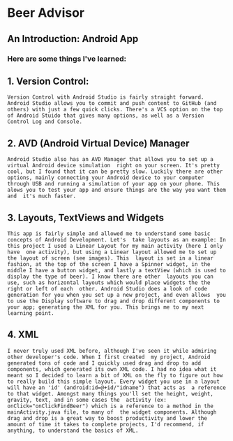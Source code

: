 # Beer Advisor
## An Introduction: Android App 

### Here are some things I've learned:

## 1. Version Control: 

`Version Control with Android Studio is fairly straight forward. Android Studio allows you to commit
and push content to GitHub (and others) with just a few quick clicks. There's a VCS option on the top
of Android Stuido that gives many options, as well as a Version Control Log and Console.
`

## 2. AVD (Android Virtual Device) Manager

`Android Studio also has an AVD Manager that allows you to set up a virtual Android device simulation 
right on your screen. It's pretty cool, but I found that it can be pretty slow. Luckily there are other
options, mainly connecting your Android device to your computer through USB and running a simulation of
your app on your phone. This alows you to test your app and ensure things are the way you want them and 
it's much faster. 
`
## 3. Layouts, TextViews and Widgets

`This app is fairly simple and allowed me to understand some basic concepts of Android Development. Let's 
take layouts as an example: In this project I used a Linear Layout for my main activity (here I only have 
one activity), but using a Linear layout allowed me to set up the layout of screen (see images). This 
layout is set in a linear fashion, at the top of the screen I have a Spinner widget, in the middle I have a
button widget, and lastly a textView (which is used to display the type of beer). I know there are other 
layouts you can use, such as horizontal layouts which would place widgets the the right or left of each 
other. Android Studio does a look of code generation for you when you set up a new project, and even allows 
you to use the Display software to drag and drop different components to your app; generating the XML for you.
This brings me to my next learning point. 
`
## 4. XML

`I never truly used XML before, although I've seen it while admiring other developer's code. When I first created 
my project, Android generated tons of code and I quickly used drag and drop to add components, which generated its
own XML code. I had no idea what it meant so I decided to learn a bit of XML on the fly to figure out how to really
build this simple layout. Every widget you use in a layout will have an 'id' (android:id=@+id/"idname") that acts as 
a reference to that widget. Amongst many things you'll set the height, weight, gravity, text, and in some cases the 
activity (ex: onClick="onClickFindBeer") which is a reference to a method in the mainActivity.java file, to many of 
the widget components. Although drag and drop is a great way to boost productivity and lower the amount of time it
takes to complete projects, I'd recommend, if anything, to understand the basics of XML. 
`


